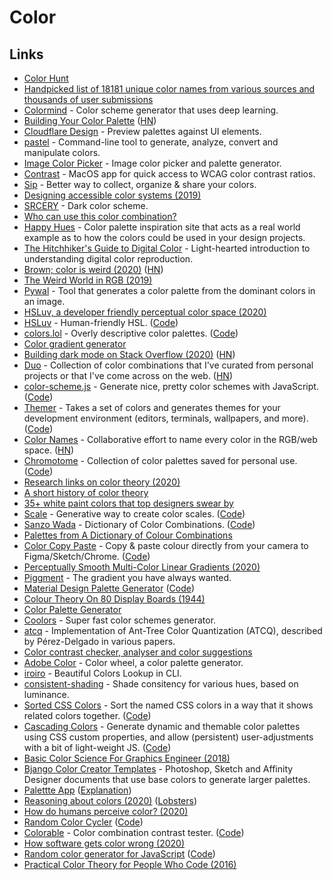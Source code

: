 # Color

## Links

* [Color Hunt](http://colorhunt.co)
* [Handpicked list of 18181 unique color names from various sources and thousands of user submissions](https://github.com/meodai/color-names)
* [Colormind](http://colormind.io) - Color scheme generator that uses deep learning.
* [Building Your Color Palette](https://refactoringui.com/previews/building-your-color-palette/) ([HN](https://news.ycombinator.com/item?id=25180180))
* [Cloudflare Design](https://cloudflare.design/color/) - Preview palettes against UI elements.
* [pastel](https://github.com/sharkdp/pastel) - Command-line tool to generate, analyze, convert and manipulate colors.
* [Image Color Picker](https://image-color.com) - Image color picker and palette generator.
* [Contrast](https://usecontrast.com) - MacOS app for quick access to WCAG color contrast ratios.
* [Sip](https://sipapp.io) - Better way to collect, organize & share your colors.
* [Designing accessible color systems (2019)](https://stripe.com/gb/blog/accessible-color-systems)
* [SRCERY](https://srcery-colors.github.io) - Dark color scheme.
* [Who can use this color combination?](https://whocanuse.com)
* [Happy Hues](https://www.happyhues.co) - Color palette inspiration site that acts as a real world example as to how the colors could be used in your design projects.
* [The Hitchhiker's Guide to Digital Color](https://hg2dc.com) - Light-hearted introduction to understanding digital color reproduction.
* [Brown; color is weird (2020)](https://www.youtube.com/watch?v=wh4aWZRtTwU) ([HN](https://news.ycombinator.com/item?id=22324298))
* [The Weird World in RGB (2019)](https://www.youtube.com/watch?v=uYbdx4I7STg)
* [Pywal](https://github.com/dylanaraps/pywal) - Tool that generates a color palette from the dominant colors in an image.
* [HSLuv, a developer friendly perceptual color space (2020)](https://www.kuon.ch/post/2020-03-08-hsluv/)
* [HSLuv](https://www.hsluv.org) - Human-friendly HSL. ([Code](https://github.com/hsluv/hsluv))
* [colors.lol](https://colors.lol) - Overly descriptive color palettes. ([Code](https://github.com/adamfuhrer/colors.lol))
* [Color gradient generator](https://mybrandnewlogo.com/color-gradient-generator)
* [Building dark mode on Stack Overflow (2020)](https://stackoverflow.blog/2020/03/31/building-dark-mode-on-stack-overflow/) ([HN](https://news.ycombinator.com/item?id=22776651))
* [Duo](https://duo.alexpate.uk) - Collection of color combinations that I've curated from personal projects or that I've come across on the web. ([HN](https://news.ycombinator.com/item?id=22801661))
* [color-scheme.js](http://c0bra.github.io/color-scheme-js/) - Generate nice, pretty color schemes with JavaScript. ([Code](https://github.com/c0bra/color-scheme-js))
* [Themer](https://themer.dev) - Takes a set of colors and generates themes for your development environment (editors, terminals, wallpapers, and more). ([Code](https://github.com/mjswensen/themer))
* [Color Names](https://colornames.org) - Collaborative effort to name every color in the RGB/web space. ([HN](https://news.ycombinator.com/item?id=22852646))
* [Chromotome](https://kgolid.github.io/chromotome-site/) - Collection of color palettes saved for personal use. ([Code](https://github.com/kgolid/chromotome))
* [Research links on color theory (2020)](https://twitter.com/mattdesl/status/1260341933551104000)
* [A short history of color theory](https://programmingdesignsystems.com/color/a-short-history-of-color-theory/index.html)
* [35+ white paint colors that top designers swear by](https://www.elledecor.com/design-decorate/color/advice/a3448/the-right-white-a-70889/)
* [Scale](https://hihayk.github.io/scale/) - Generative way to create color scales. ([Code](https://github.com/hihayk/scale))
* [Sanzo Wada](https://sanzo-wada.dmbk.io) - Dictionary of Color Combinations. ([Code](https://github.com/dblodorn/sanzo-wada))
* [Palettes from A Dictionary of Colour Combinations](https://github.com/mattdesl/dictionary-of-colour-combinations)
* [Color Copy Paste](https://colorcopypaste.app) - Copy & paste colour directly from your camera to Figma/Sketch/Chrome. ([Code](https://github.com/sonnylazuardi/color-copy-paste))
* [Perceptually Smooth Multi-Color Linear Gradients (2020)](https://observablehq.com/@mattdesl/perceptually-smooth-multi-color-linear-gradients)
* [Piggment](https://piggment.co) - The gradient you have always wanted.
* [Material Design Palette Generator](https://materialpalettes.com) ([Code](https://github.com/edelstone/material-palette-generator))
* [Colour Theory On 80 Display Boards (1944)](http://blog.presentandcorrect.com/colour-theory-on-80-display-boards-1944)
* [Color Palette Generator](https://palettegenerator.colorion.co)
* [Coolors](https://coolors.co) - Super fast color schemes generator.
* [atcq](https://github.com/mattdesl/atcq) - Implementation of Ant-Tree Color Quantization (ATCQ), described by Pérez-Delgado in various papers.
* [Color contrast checker, analyser and color suggestions](https://polypane.app/color-contrast/)
* [Adobe Color](https://color.adobe.com/create/color-wheel) - Color wheel, a color palette generator.
* [iroiro](https://github.com/antfu/iroiro) - Beautiful Colors Lookup in CLI.
* [consistent-shading](https://github.com/ugudango/consistent-shading) - Shade consitency for various hues, based on luminance.
* [Sorted CSS Colors](https://enes.in/sorted-colors/) - Sort the named CSS colors in a way that it shows related colors together. ([Code](https://github.com/scriptype/sorted-colors))
* [Cascading Colors](https://cascading-colors.netlify.app) - Generate dynamic and themable color palettes using CSS custom properties, and allow (persistent) user-adjustments with a bit of light-weight JS. ([Code](https://github.com/oddbird/cascading-color-system))
* [Basic Color Science For Graphics Engineer (2018)](https://agraphicsguynotes.com/posts/basic_color_science_for_graphcis_engineer/)
* [Bjango Color Creator Templates](https://github.com/bjango/Color-Creator) - Photoshop, Sketch and Affinity Designer documents that use base colors to generate larger palettes.
* [Palettte App](https://palettte.app) ([Explanation](https://gabrieladorf.com/palettteapp/))
* [Reasoning about colors (2020)](https://notes.neeasade.net/color-spaces.html) ([Lobsters](https://lobste.rs/s/ezppla/reasoning_about_colors))
* [How do humans perceive color? (2020)](https://www.wired.com/story/a-new-study-about-color-tries-to-decode-the-brains-pantone/)
* [Random Color Cycler](https://farbvelo.elastiq.ch) ([Code](https://github.com/meodai/farbvelo))
* [Colorable](https://colorable.jxnblk.com) - Color combination contrast tester. ([Code](https://github.com/jxnblk/colorable))
* [How software gets color wrong (2020)](https://bottosson.github.io/posts/colorwrong/)
* [Random color generator for JavaScript](https://randomcolor.lllllllllllllllll.com) ([Code](https://github.com/davidmerfield/randomColor))
* [Practical Color Theory for People Who Code (2016)](http://tallys.github.io/color-theory/)
